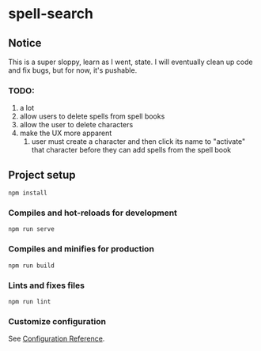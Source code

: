 # spell-search

## Notice
This is a super sloppy, learn as I went, state. I will eventually clean up code and fix bugs, but for now, it's pushable.

### TODO:
1. a lot
1. allow users to delete spells from spell books
1. allow the user to delete characters
1. make the UX more apparent
    1. user must create a character and then click its name to "activate" that character before they can add spells from the spell book

## Project setup
```
npm install
```

### Compiles and hot-reloads for development
```
npm run serve
```

### Compiles and minifies for production
```
npm run build
```

### Lints and fixes files
```
npm run lint
```

### Customize configuration
See [Configuration Reference](https://cli.vuejs.org/config/).
